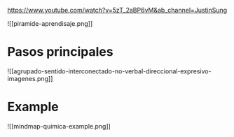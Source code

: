 https://www.youtube.com/watch?v=5zT_2aBP6vM&ab_channel=JustinSung

![[piramide-aprendisaje.png]]

# Pasos principales

![[agrupado-sentido-interconectado-no-verbal-direccional-expresivo-imagenes.png]]

# Example

![[mindmap-quimica-example.png]]

